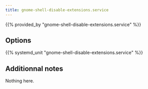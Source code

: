 ```yaml
---
title: gnome-shell-disable-extensions.service
---
```


{{% provided_by "gnome-shell-disable-extensions.service" %}}

## Options

{{% systemd_unit "gnome-shell-disable-extensions.service" %}}

## Additionnal notes

Nothing here.